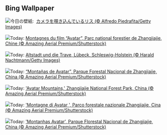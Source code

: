 ## Bing Wallpaper
![](https://www.bing.com/th?id=OHR.CameraSquirrel_JA-JP2800387213_UHD.jpg&w=1000)今日の壁紙: &nbsp;[カメラを覗き込んでいるリス (© Alfredo Piedrafita/Getty Images)](https://www.bing.com/th?id=OHR.CameraSquirrel_JA-JP2800387213_UHD.jpg)
<br><br/>
![](https://www.bing.com/th?id=OHR.AvatarMountain_FR-FR5022202394_UHD.jpg&w=1000)Today: [Montagnes du film “Avatar”, Parc national forestier de Zhangjiajie, Chine (© Amazing Aerial Premium/Shutterstock)](https://www.bing.com/th?id=OHR.AvatarMountain_FR-FR5022202394_UHD.jpg)
<br><br/>
![](https://www.bing.com/th?id=OHR.LuebeckRiverTrave_DE-DE9748336863_UHD.jpg&w=1000)Today: [Altstadt und die Trave, Lübeck, Schleswig-Holstein (© Harald Nachtmann/Getty Images)](https://www.bing.com/th?id=OHR.LuebeckRiverTrave_DE-DE9748336863_UHD.jpg)
<br><br/>
![](https://www.bing.com/th?id=OHR.AvatarMountain_ES-ES5548493877_UHD.jpg&w=1000)Today: [“Montañas de Avatar”, Parque Forestal Nacional de Zhangjiajie, China (© Amazing Aerial Premium/Shutterstock)](https://www.bing.com/th?id=OHR.AvatarMountain_ES-ES5548493877_UHD.jpg)
<br><br/>
![](https://www.bing.com/th?id=OHR.AvatarMountain_EN-GB8866230548_UHD.jpg&w=1000)Today: ['Avatar Mountains,' Zhangjiajie National Forest Park, China (© Amazing Aerial Premium/Shutterstock)](https://www.bing.com/th?id=OHR.AvatarMountain_EN-GB8866230548_UHD.jpg)
<br><br/>
![](https://www.bing.com/th?id=OHR.AvatarMountain_IT-IT2135106636_UHD.jpg&w=1000)Today: ['Montagne di Avatar ', Parco forestale nazionale Zhangjiajie, Cina (© Amazing Aerial Premium/Shutterstock)](https://www.bing.com/th?id=OHR.AvatarMountain_IT-IT2135106636_UHD.jpg)
<br><br/>
![](https://www.bing.com/th?id=OHR.AvatarMountain_PT-BR6129685721_UHD.jpg&w=1000)Today: ['Montanhas Avatar', Parque Florestal Nacional de Zhangjiajie, China (© Amazing Aerial Premium/Shutterstock)](https://www.bing.com/th?id=OHR.AvatarMountain_PT-BR6129685721_UHD.jpg)
<br><br/>
